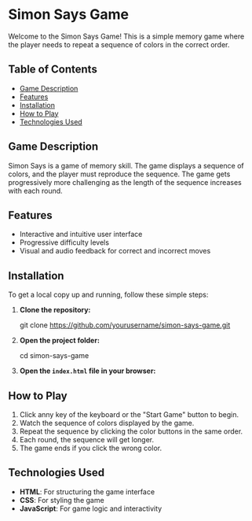 # Simon Says Game

Welcome to the Simon Says Game! This is a simple memory game where the player needs to repeat a sequence of colors in the correct order.

## Table of Contents

- [Game Description](#game-description)
- [Features](#features)
- [Installation](#installation)
- [How to Play](#how-to-play)
- [Technologies Used](#technologies-used)

## Game Description

Simon Says is a game of memory skill. The game displays a sequence of colors, and the player must reproduce the sequence. The game gets progressively more challenging as the length of the sequence increases with each round.

## Features

- Interactive and intuitive user interface
- Progressive difficulty levels
- Visual and audio feedback for correct and incorrect moves

## Installation

To get a local copy up and running, follow these simple steps:

1. **Clone the repository:**
  
    git clone https://github.com/yourusername/simon-says-game.git

2. **Open the project folder:**

    cd simon-says-game

3. **Open the `index.html` file in your browser:**


## How to Play

1. Click anny key of the keyboard or the "Start Game" button to begin.
2. Watch the sequence of colors displayed by the game.
3. Repeat the sequence by clicking the color buttons in the same order.
4. Each round, the sequence will get longer.
5. The game ends if you click the wrong color.

## Technologies Used

- **HTML**: For structuring the game interface
- **CSS**: For styling the game
- **JavaScript**: For game logic and interactivity
